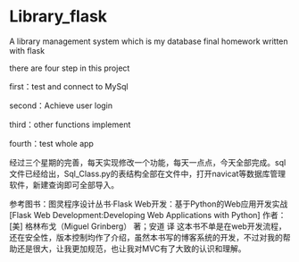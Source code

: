 # Library_flask
A library management system which is my database final homework written with flask

there are four step in this project    

first：test and connect to MySql    

second：Achieve user login   

third：other functions implement   

fourth：test whole app

经过三个星期的完善，每天实现修改一个功能，每天一点点，今天全部完成。sql文件已经给出，Sql_Class.py的表结构全部在文件中，打开navicat等数据库管理软件，新建查询即可全部导入。

参考图书：图灵程序设计丛书·Flask Web开发：基于Python的Web应用开发实战 [Flask Web Development:Developing Web Applications with Python]
作者：[美] 格林布戈（Miguel Grinberg） 著；安道 译
这本书不单是在web开发流程，还在安全性，版本控制均作了介绍，虽然本书写的博客系统的开发，不过对我的帮助还是很大，让我更加规范，也让我对MVC有了大致的认识和理解。
